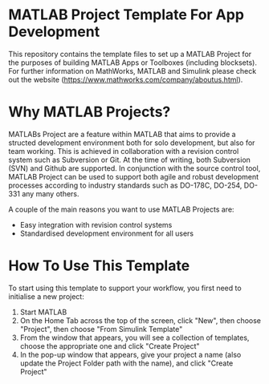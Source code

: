 # MATLAB Project Template For App Development
This repository contains the template files to set up a MATLAB Project for the purposes of building MATLAB Apps or Toolboxes (including blocksets). For further information on MathWorks, MATLAB and Simulink please check out the website (https://www.mathworks.com/company/aboutus.html).

# Why MATLAB Projects?
MATLABs Project are a feature within MATLAB that aims to provide a structed development environment both for solo development, but also for team working. This is achieved in collaboration with a revision control system such as Subversion or Git. At the time of writing, both Subversion (SVN) and Github are supported. In conjunction with the source control tool, MATLAB Project can be used to support both agile and robust development processes according to industry standards such as DO-178C, DO-254, DO-331 any many others.

A couple of the main reasons you want to use MATLAB Projects are:

- Easy integration with revision control systems
- Standardised development environment for all users

# How To Use This Template
To start using this template to support your workflow, you first need to initialise a new project:

  1. Start MATLAB
  2. On the Home Tab across the top of the screen, click "New", then choose "Project", then choose "From Simulink Template"
  3. From the window that appears, you will see a collection of templates, choose the appropriate one and click "Create Project"
  4. In the pop-up window that appears, give your project a name (also update the Project Folder path with the name), and click "Create Project"

